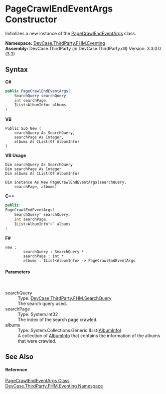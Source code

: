 # PageCrawlEndEventArgs Constructor 
 

Initializes a new instance of the <a href="T_DevCase_ThirdParty_FHM_Eventing_PageCrawlEndEventArgs">PageCrawlEndEventArgs</a> class.

**Namespace:**&nbsp;<a href="N_DevCase_ThirdParty_FHM_Eventing">DevCase.ThirdParty.FHM.Eventing</a><br />**Assembly:**&nbsp;DevCase.ThirdParty (in DevCase.ThirdParty.dll) Version: 3.3.0.0 (3.3)

## Syntax

**C#**<br />
``` C#
public PageCrawlEndEventArgs(
	SearchQuery searchQuery,
	int searchPage,
	IList<AlbumInfo> albums
)
```

**VB**<br />
``` VB
Public Sub New ( 
	searchQuery As SearchQuery,
	searchPage As Integer,
	albums As IList(Of AlbumInfo)
)
```

**VB Usage**<br />
``` VB Usage
Dim searchQuery As SearchQuery
Dim searchPage As Integer
Dim albums As IList(Of AlbumInfo)

Dim instance As New PageCrawlEndEventArgs(searchQuery, 
	searchPage, albums)
```

**C++**<br />
``` C++
public:
PageCrawlEndEventArgs(
	SearchQuery^ searchQuery, 
	int searchPage, 
	IList<AlbumInfo^>^ albums
)
```

**F#**<br />
``` F#
new : 
        searchQuery : SearchQuery * 
        searchPage : int * 
        albums : IList<AlbumInfo> -> PageCrawlEndEventArgs
```


#### Parameters
&nbsp;<dl><dt>searchQuery</dt><dd>Type: <a href="T_DevCase_ThirdParty_FHM_SearchQuery">DevCase.ThirdParty.FHM.SearchQuery</a><br />The search query used.</dd><dt>searchPage</dt><dd>Type: System.Int32<br />The index of the search page crawled.</dd><dt>albums</dt><dd>Type: System.Collections.Generic.IList(<a href="T_DevCase_ThirdParty_FHM_AlbumInfo">AlbumInfo</a>)<br />A collection of <a href="T_DevCase_ThirdParty_FHM_AlbumInfo">AlbumInfo</a> that contains the information of the albums that were crawled.</dd></dl>

## See Also


#### Reference
<a href="T_DevCase_ThirdParty_FHM_Eventing_PageCrawlEndEventArgs">PageCrawlEndEventArgs Class</a><br /><a href="N_DevCase_ThirdParty_FHM_Eventing">DevCase.ThirdParty.FHM.Eventing Namespace</a><br />